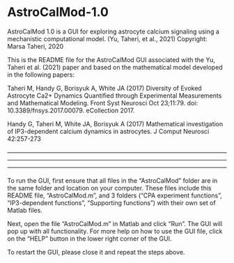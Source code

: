 # AstroCalMod-1.0
AstroCalMod 1.0 is a GUI for exploring astrocyte calcium signaling using a mechanistic computational model. (Yu, Taheri, et al., 2021)
Copyright: Marsa Taheri, 2020


This is the README file for the AstroCalMod GUI associated with the Yu, Taheri et al. (2021) paper and based on the mathematical model developed in the following papers:

Taheri M, Handy G, Borisyuk A, White JA (2017) Diversity of Evoked Astrocyte Ca2+ Dynamics Quantified through Experimental Measurements and Mathematical Modeling. Front Syst Neurosci Oct 23;11:79. doi: 10.3389/fnsys.2017.00079. eCollection 2017.

Handy G, Taheri M, White JA, Borisyuk A (2017) Mathematical investigation of IP3-dependent calcium dynamics in astrocytes. J Comput Neurosci 42:257-273

————————————————————————————————————————————————————————————————————————————————————————————————————————————

To run the GUI, first ensure that all files in the “AstroCalMod” folder are in the same folder and location on your computer. These files include this README file, “AstroCalMod.m”, and 3 folders (“CPA experiment functions”, “IP3-dependent functions”, “Supporting functions”) with their own set of Matlab files.


Next, open the file “AstroCalMod.m” in Matlab and click “Run”. The GUI will pop up with all functionality. For more help on how to use the GUI file, click on the “HELP” button in the lower right corner of the GUI.


To restart the GUI, please close it and repeat the steps above.
